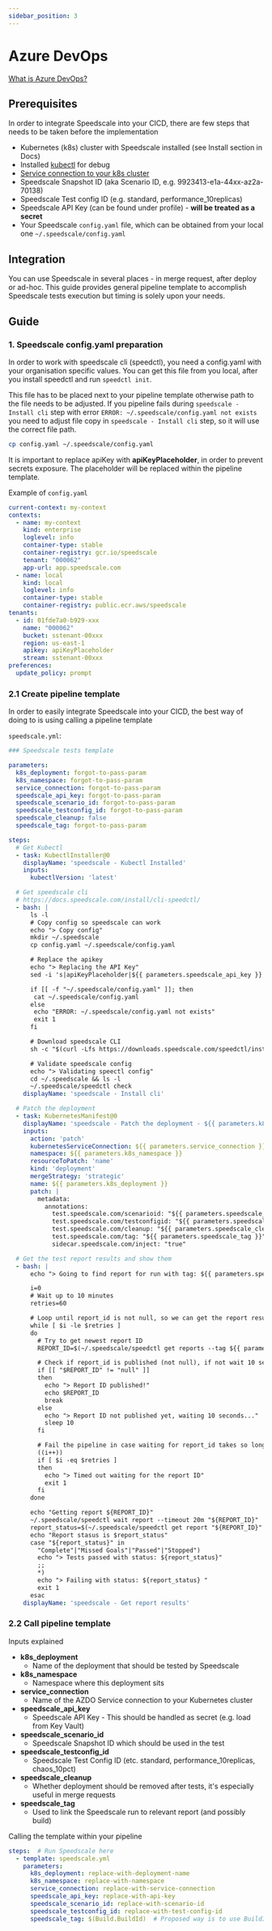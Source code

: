 ```yaml
---
sidebar_position: 3
---
```


# Azure DevOps

[What is Azure DevOps?](https://docs.microsoft.com/en-us/azure/devops/user-guide/what-is-azure-devops?view=azure-devops)

## Prerequisites

In order to integrate Speedscale into your CICD, there are few steps that needs to be taken before the implementation

- Kubernetes (k8s) cluster with Speedscale installed (see Install section in Docs)
- Installed [kubectl](https://kubernetes.io/docs/tasks/tools/install-kubectl-linux/) for debug
- [Service connection to your k8s cluster](https://docs.microsoft.com/en-us/azure/devops/pipelines/library/service-endpoints?view=azure-devops&tabs=yaml)
- Speedscale Snapshot ID (aka Scenario ID, e.g. 9923413-e1a-44xx-az2a-70138)
- Speedscale Test config ID (e.g. standard, performance_10replicas)
- Speedscale API Key (can be found under profile) - **will be treated as a secret**
- Your Speedscale `config.yaml` file, which can be obtained from your local one `~/.speedscale/config.yaml`

## Integration

You can use Speedscale in several places - in merge request, after deploy or ad-hoc. This guide provides
general pipeline template to accomplish Speedscale tests execution but timing is solely upon your needs. 

## Guide
### 1. Speedscale config.yaml preparation
In order to work with speedscale cli (speedctl), you need a config.yaml with your organisation specific values.
You can get this file from you local, after you install speedctl and run `speedctl init`.

This file has to be placed next to your pipeline template otherwise path to the file needs to be adjusted.
If you pipeline fails during `speedscale - Install cli` step with error `ERROR: ~/.speedscale/config.yaml not exists`
you need to adjust file copy in `speedscale - Install cli` step, so it will use the correct file path.
```bash
cp config.yaml ~/.speedscale/config.yaml
```

It is important to replace apiKey with **apiKeyPlaceholder**, in order to prevent secrets exposure. 
The placeholder will be replaced within the pipeline template.

Example of `config.yaml`
```yaml
current-context: my-context
contexts:
  - name: my-context
    kind: enterprise
    loglevel: info
    container-type: stable
    container-registry: gcr.io/speedscale
    tenant: "000062"
    app-url: app.speedscale.com
  - name: local
    kind: local
    loglevel: info
    container-type: stable
    container-registry: public.ecr.aws/speedscale
tenants:
  - id: 01fde7a0-b929-xxx
    name: "000062"
    bucket: sstenant-00xxx
    region: us-east-1
    apikey: apiKeyPlaceholder
    stream: sstenant-00xxx
preferences:
  update_policy: prompt
```
 
### 2.1 Create pipeline template

In order to easily integrate Speedscale into your CICD, the best way of doing to is using calling a pipeline template

`speedscale.yml`:
```yaml
### Speedscale tests template

parameters:
  k8s_deployment: forgot-to-pass-param
  k8s_namespace: forgot-to-pass-param
  service_connection: forgot-to-pass-param
  speedscale_api_key: forgot-to-pass-param
  speedscale_scenario_id: forgot-to-pass-param
  speedscale_testconfig_id: forgot-to-pass-param
  speedscale_cleanup: false
  speedscale_tag: forgot-to-pass-param

steps:
  # Get Kubectl
  - task: KubectlInstaller@0
    displayName: 'speedscale - Kubectl Installed'
    inputs:
      kubectlVersion: 'latest'

  # Get speedscale cli
  # https://docs.speedscale.com/install/cli-speedctl/
  - bash: |
      ls -l
      # Copy config so speedscale can work
      echo "> Copy config"
      mkdir ~/.speedscale
      cp config.yaml ~/.speedscale/config.yaml

      # Replace the apikey
      echo "> Replacing the API Key"
      sed -i 's|apiKeyPlaceholder|${{ parameters.speedscale_api_key }}|g' ~/.speedscale/config.yaml

      if [[ -f "~/.speedscale/config.yaml" ]]; then
       cat ~/.speedscale/config.yaml
      else
       echo "ERROR: ~/.speedscale/config.yaml not exists"
       exit 1
      fi

      # Download speedscale CLI
      sh -c "$(curl -Lfs https://downloads.speedscale.com/speedctl/install)"

      # Validate speedscale config
      echo "> Validating speectl config"
      cd ~/.speedscale && ls -l
      ~/.speedscale/speedctl check
    displayName: 'speedscale - Install cli'

  # Patch the deployment
  - task: KubernetesManifest@0
    displayName: 'speedscale - Patch the deployment - ${{ parameters.k8s_deployment }}'
    inputs:
      action: 'patch'
      kubernetesServiceConnection: ${{ parameters.service_connection }}
      namespace: ${{ parameters.k8s_namespace }}
      resourceToPatch: 'name'
      kind: 'deployment'
      mergeStrategy: 'strategic'
      name: ${{ parameters.k8s_deployment }}
      patch: |
        metadata:
          annotations:
            test.speedscale.com/scenarioid: "${{ parameters.speedscale_scenario_id }}"
            test.speedscale.com/testconfigid: "${{ parameters.speedscale_testconfig_id }}"
            test.speedscale.com/cleanup: "${{ parameters.speedscale_cleanup }}"
            test.speedscale.com/tag: "${{ parameters.speedscale_tag }}"
            sidecar.speedscale.com/inject: "true"

  # Get the test report results and show them
  - bash: |
      echo "> Going to find report for run with tag: ${{ parameters.speedscale_tag }}"

      i=0
      # Wait up to 10 minutes
      retries=60

      # Loop until report_id is not null, so we can get the report resuls
      while [ $i -le $retries ]
      do
        # Try to get newest report ID
        REPORT_ID=$(~/.speedscale/speedctl get reports --tag ${{ parameters.speedscale_tag }} | jq -r '.records[0].Id')

        # Check if report_id is published (not null), if not wait 10 seconds and check again
        if [[ "$REPORT_ID" != "null" ]]
        then
          echo "> Report ID published!"
          echo $REPORT_ID
          break
        else
          echo "> Report ID not published yet, waiting 10 seconds..."
          sleep 10
        fi

        # Fail the pipeline in case waiting for report_id takes so long
        ((i++))
        if [ $i -eq $retries ]
        then
          echo "> Timed out waiting for the report ID"
          exit 1
        fi
      done

      echo "Getting report ${REPORT_ID}"
      ~/.speedscale/speedctl wait report --timeout 20m "${REPORT_ID}"
      report_status=$(~/.speedscale/speedctl get report "${REPORT_ID}" | jq -r .report.status)
      echo "Report stasus is $report_status"
      case "${report_status}" in
        "Complete"|"Missed Goals"|"Passed"|"Stopped")
        echo "> Tests passed with status: ${report_status}"
        ;;
        *)
        echo "> Failing with status: ${report_status} "
        exit 1
      esac
    displayName: 'speedscale - Get report results'
```

### 2.2 Call pipeline template


Inputs explained
- **k8s_deployment**
  - Name of the deployment that should be tested by Speedscale
- **k8s_namespace**
  - Namespace where this deployment sits
- **service_connection**
  - Name of the AZDO Service connection to your Kubernetes cluster
- **speedscale_api_key**
  - Speedscale API Key - This should be handled as secret (e.g. load from Key Vault)
- **speedscale_scenario_id**
  - Speedscale Snapshot ID which should be used in the test
- **speedscale_testconfig_id**
  - Speedscale Test Config ID (etc. standard, performance_10replicas, chaos_10pct)
- **speedscale_cleanup**
  - Whether deployment should be removed after tests, it's especially useful in merge requests
- **speedscale_tag**
  - Used to link the Speedscale run to relevant report (and possibly build)

Calling the template within your pipeline
```yaml
steps:  # Run Speedscale here
  - template: speedscale.yml
    parameters:
      k8s_deployment: replace-with-deployment-name
      k8s_namespace: replace-with-namespace
      service_connection: replace-with-service-connection
      speedscale_api_key: replace-with-api-key
      speedscale_scenario_id: replace-with-scenario-id
      speedscale_testconfig_id: replace-with-test-config-id
      speedscale_tag: $(Build.BuildId)  # Proposed way is to use BuildID predefined variable 
```

